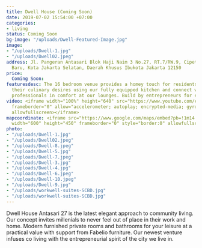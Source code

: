 ```yaml
---
title: Dwell House (Coming Soon)
date: 2019-07-02 15:54:00 +07:00
categories:
- living
status: Coming Soon
bg-image: "/uploads/Dwell-Featured-Image.jpg"
image:
- "/uploads/Dwell-1.jpg"
- "/uploads/Dwell02.jpeg"
address: Jl. Pangeran Antasari Blok Haji Naim 3 No.27, RT.7/RW.9, Cipete Utara, Kby.
  Baru, Kota Jakarta Selatan, Daerah Khusus Ibukota Jakarta 12150
price:
  Coming Soon: 
featuresdesc: The 16 bedroom venue provides a homey touch for residents to indulge
  their culinary desires using our fully equipped kitchen and connect with fellow
  professionals in comfort at our lounges. Build by entrepreneurs for entrepreneurs.
video: <iframe width="100%" height="640" src="https://www.youtube.com/embed/35iok_pqI6Q"
  frameborder="0" allow="accelerometer; autoplay; encrypted-media; gyroscope; picture-in-picture"
  allowfullscreen></iframe>
mapcoordinate: <iframe src="https://www.google.com/maps/embed?pb=!1m14!1m8!1m3!1d15864.096635606922!2d106.8080454!3d-6.2605479!3m2!1i1024!2i768!4f13.1!3m3!1m2!1s0x0%3A0xcfcaa46ebe677140!2sThe+Stay+%2F+Dwell+Antasari+27+by+wellspaces+%2F+Freeware!5e0!3m2!1sid!2sid!4v1561524816014!5m2!1sid!2sid"
  width="600" height="450" frameborder="0" style="border:0" allowfullscreen></iframe>
photo:
- "/uploads/Dwell-1.jpg"
- "/uploads/Dwell02.jpeg"
- "/uploads/Dwell-8.jpeg"
- "/uploads/Dwell-5.jpg"
- "/uploads/Dwell-7.jpeg"
- "/uploads/Dwell-3.jpg"
- "/uploads/Dwell-4.jpg"
- "/uploads/Dwell-6.jpeg"
- "/uploads/Dwell-10.jpeg"
- "/uploads/Dwell-9.jpg"
- "/uploads/workwell-suites-SCBD.jpg"
- "/uploads/workwell-suites-SCBD.jpg"
---
```


Dwell House Antasari 27 is the latest elegant approach to community living. Our concept invites millenials to never feel out of place in their work and home. Modern furnished private rooms and bathrooms for your leisure at a practical value with support from Fabelio furniture. Our newest venture infuses co living with the entrepreneurial spirit of the city we live in. 
